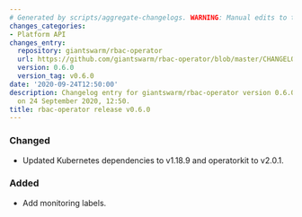 ```yaml
---
# Generated by scripts/aggregate-changelogs. WARNING: Manual edits to this files will be overwritten.
changes_categories:
- Platform API
changes_entry:
  repository: giantswarm/rbac-operator
  url: https://github.com/giantswarm/rbac-operator/blob/master/CHANGELOG.md#060---2020-09-24
  version: 0.6.0
  version_tag: v0.6.0
date: '2020-09-24T12:50:00'
description: Changelog entry for giantswarm/rbac-operator version 0.6.0, published
  on 24 September 2020, 12:50.
title: rbac-operator release v0.6.0
---
```


### Changed
- Updated Kubernetes dependencies to v1.18.9 and operatorkit to v2.0.1.
### Added
- Add monitoring labels.
